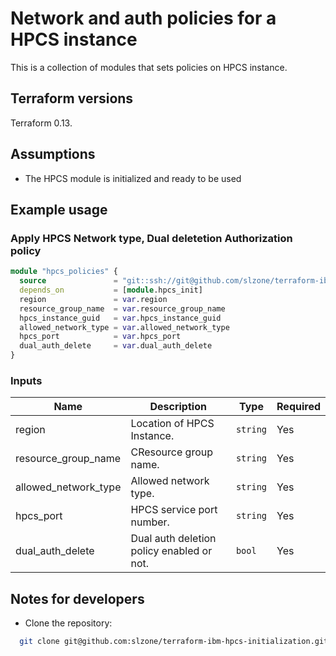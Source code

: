 # Network and auth policies for a HPCS instance

This is a collection of modules that sets policies on HPCS instance.

## Terraform versions

Terraform 0.13.

## Assumptions

* The HPCS module is initialized and ready to be used

## Example usage

### Apply HPCS Network type, Dual deletetion Authorization policy

```terraform
module "hpcs_policies" {
  source               = "git::ssh://git@github.com/slzone/terraform-ibm-hpcs-initialisation.git//modules/hpcs-policies"
  depends_on           = [module.hpcs_init]
  region               = var.region
  resource_group_name  = var.resource_group_name
  hpcs_instance_guid   = var.hpcs_instance_guid
  allowed_network_type = var.allowed_network_type
  hpcs_port            = var.hpcs_port
  dual_auth_delete     = var.dual_auth_delete
}
```

### Inputs

| Name              | Description                                                             | Type     | Required |
|-------------------|-------------------------------------------------------------------------|----------|----------|
| region           | Location of HPCS Instance.                                               | `string` | Yes      |
| resource_group_name    | CResource group name.                                              | `string` | Yes      |
| allowed_network_type       | Allowed network type.                                          | `string` | Yes      |
| hpcs_port    | HPCS service port number.                                                    | `string` | Yes      |
| dual_auth_delete| Dual auth deletion policy enabled or not.                                                     | `bool` | Yes      |

## Notes for developers

* Clone the repository:

```bash
  git clone git@github.com:slzone/terraform-ibm-hpcs-initialization.git
```
